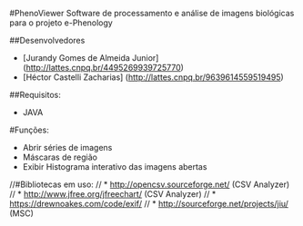 #PhenoViewer
Software de processamento e análise de imagens biológicas para o projeto e-Phenology

##Desenvolvedores
  * [Jurandy Gomes de Almeida Junior] (http://lattes.cnpq.br/4495269939725770)
  * [Héctor Castelli Zacharias] (http://lattes.cnpq.br/9639614559519495)

##Requisitos:
 * JAVA

#Funções:
 * Abrir séries de imagens
 * Máscaras de região
 * Exibir Histograma interativo das imagens abertas

//#Bibliotecas em uso:
// * http://opencsv.sourceforge.net/ (CSV Analyzer)
// * http://www.jfree.org/jfreechart/ (CSV Analyzer)
// * https://drewnoakes.com/code/exif/
// * http://sourceforge.net/projects/jiu/ (MSC)
